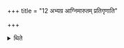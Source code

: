 +++
title = "12 अभ्यग्र आग्निमारुतम् प्रतिगृणाति"

+++

<details><summary>थिते</summary>

12. (The Adhvaryu) responds to the Āgnimāruta (-śastra) immediately.   


[^1]: The Āgnimāruta-śastra follows the Yajñāyajñiya-chant, and the Adhvaryu responds it in a speedy manner. Cf. KS XVI.7.  
</details>
